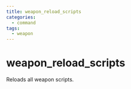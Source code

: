 ```yaml
---
title: weapon_reload_scripts
categories:
  - command
tags:
  - weapon
---
```


# weapon_reload_scripts

Reloads all weapon scripts.
